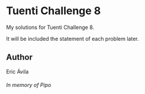 # Tuenti Challenge 8
My solutions for Tuenti Challenge 8.

It will be included the statement of each problem later.






## Author
Eric Ávila
###### In memory of Pipo
